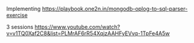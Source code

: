 Implementing https://playbook.one2n.in/mongodb-oplog-to-sql-parser-exercise

3 sessions https://www.youtube.com/watch?v=v1TQ0Xaf2C8&list=PLMrAF6rR54XqjzAAHFyEVvq-1TpFe4A5w